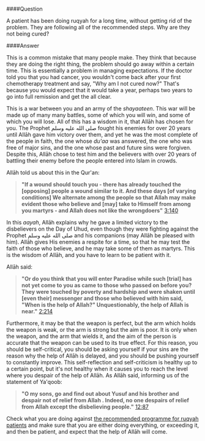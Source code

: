 [published: true]:/
[date: 2015-08-04]:/
[title: Why Is My Treatment Taking So Long?]:/

####Question

A patient has been doing ruqyah for a long time, without getting rid of the problem. They are following all of the recommended steps. Why are they not being cured? 

####Answer

This is a common mistake that many people make. They think that because they are doing the right thing, the problem should go away within a certain time. This is essentially a problem in managing expectations. If the doctor told you that you had cancer, you wouldn't come back after your first chemotherapy treatment and say, "Why am I not cured now?" That's because you would expect that it would take a year, perhaps two years to go into full remission and get the all clear. 

This is a war between you and an army of the *shayaateen*. This war will be made up of many many battles, some of which you will win, and some of which you will lose. All of this has a wisdom in it, that Allāh has chosen for you. The Prophet صلى الله عليه وسلم fought his enemies for over 20 years until Allāh gave him victory over them, and yet he was the most complete of the people in faith, the one whose *du'aa* was answered, the one who was free of major sins, and the one whose past and future sins were forgiven. Despite this, Allāh chose to test him and the believers with over 20 years of battling their enemy before the people entered into Islam in crowds. 

Allāh told us about this in the Qur'an:

> **"If a wound should touch you - there has already touched the [opposing] people a wound similar to it. And these days [of varying conditions] We alternate among the people so that Allah may make evident those who believe and [may] take to Himself from among you martyrs - and Allah does not like the wrongdoers"** [3:140](http://quran.com/3/140)

In this *aayah*, Allāh explains why he gave a limited victory to the disbelievers on the Day of Uhud, even though they were fighting against the Prophet صلى الله عليه وسلم and his companions (may Allāh be pleased with him). Allāh gives His enemies a respite for a time, so that he may test the faith of those who believe, and he may take some of them as martyrs. This is the wisdom of Allāh, and you have to learn to be patient with it.

Allāh said:

> **"Or do you think that you will enter Paradise while such [trial] has not yet come to you as came to those who passed on before you? They were touched by poverty and hardship and were shaken until [even their] messenger and those who believed with him said, "When is the help of Allah?" Unquestionably, the help of Allah is near."** [2:214](http://quran.com/2/214)

Furthermore, it may be that the weapon is perfect, but the arm which holds the weapon is weak, or the arm is strong but the aim is poor. It is only when the weapon, and the arm that wields it, and the aim of the person is accurate that the weapon can be used to its true effect. For this reason, you should be self-critical, you should be asking yourself if your sins are the reason why the help of Allāh is delayed, and you should be pushing yourself to constantly improve. This self-reflection and self-criticism is healthy up to a certain point, but it's not healthy when it causes you to reach the level where you despair of the help of Allāh. As Allāh said, informing us of the statement of Ya'qoob:

> **"O my sons, go and find out about Yusuf and his brother and despair not of relief from Allah . Indeed, no one despairs of relief from Allah except the disbelieving people."** [12:87](http://quran.com/12/87)

Check what you are doing against [the recommended programme for ruqyah patients](http://muhammadtim.com/programme) and make sure that you are either doing everything, or exceeding it, and then be patient, and expect that the help of Allāh will come.